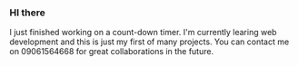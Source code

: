### HI there
I just finished working on a count-down timer.
I'm currently learing web development and this is just my first of many projects.
You can contact me on 09061564668 for great collaborations in the future.
